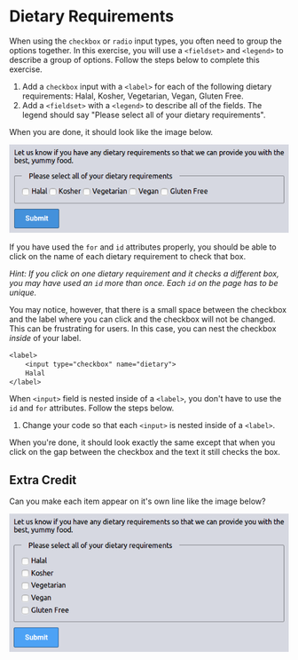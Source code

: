 # Dietary Requirements

When using the `checkbox` or `radio` input types, you often need to group the options together. In this exercise, you will use a `<fieldset>` and `<legend>` to describe a group of options. Follow the steps below to complete this exercise.

1. Add a `checkbox` input with a `<label>` for each of the following dietary requirements: Halal, Kosher, Vegetarian, Vegan, Gluten Free.
2. Add a `<fieldset>` with a `<legend>` to describe all of the fields. The legend should say "Please select all of your dietary requirements".

When you are done, it should look like the image below.

![Screenshot of the dietary needs after the first steps](/images/24/solution-1.png)

If you have used the `for` and `id` attributes properly, you should be able to click on the name of each dietary requirement to check that box.

_Hint: If you click on one dietary requirement and it checks a different box, you may have used an `id` more than once. Each `id` on the page has to be unique._

You may notice, however, that there is a small space between the checkbox and the label where you can click and the checkbox will not be changed. This can be frustrating for users. In this case, you can nest the checkbox _inside_ of your label.

```
<label>
	<input type="checkbox" name="dietary">
	Halal
</label>
```

When `<input>` field is nested inside of a `<label>`, you don't have to use the `id` and `for` attributes. Follow the steps below.

1. Change your code so that each `<input>` is nested inside of a `<label>`.

When you're done, it should look exactly the same except that when you click on the gap between the checkbox and the text it still checks the box.

## Extra Credit

Can you make each item appear on it's own line like the image below?

![Screenshot of the dietary needs with each item on its own line](/images/24/solution-2.png)
